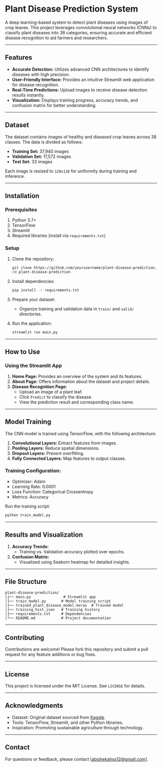 # Plant Disease Prediction System

A deep learning-based system to detect plant diseases using images of crop leaves. This project leverages convolutional neural networks (CNNs) to classify plant diseases into 38 categories, ensuring accurate and efficient disease recognition to aid farmers and researchers.

---

## Features

- **Accurate Detection:** Utilizes advanced CNN architectures to identify diseases with high precision.
- **User-Friendly Interface:** Provides an intuitive Streamlit web application for disease recognition.
- **Real-Time Predictions:** Upload images to receive disease detection results instantly.
- **Visualization:** Displays training progress, accuracy trends, and confusion matrix for better understanding.

---

## Dataset

The dataset contains images of healthy and diseased crop leaves across 38 classes. The data is divided as follows:

- **Training Set:** 37,940 images
- **Validation Set:** 17,572 images
- **Test Set:** 33 images

Each image is resized to `128x128` for uniformity during training and inference.

---

## Installation

### Prerequisites

1. Python 3.7+
2. TensorFlow
3. Streamlit
4. Required libraries (install via `requirements.txt`)

### Setup

1. Clone the repository:
   ```bash
   git clone https://github.com/yourusername/plant-disease-prediction.git
   cd plant-disease-prediction
   ```

2. Install dependencies:
   ```bash
   pip install -r requirements.txt
   ```

3. Prepare your dataset:
   - Organize training and validation data in `train/` and `valid/` directories.

4. Run the application:
   ```bash
   streamlit run main.py
   ```

---

## How to Use

### Using the Streamlit App

1. **Home Page:** Provides an overview of the system and its features.
2. **About Page:** Offers information about the dataset and project details.
3. **Disease Recognition Page:**
   - Upload an image of a plant leaf.
   - Click `Predict` to classify the disease.
   - View the prediction result and corresponding class name.

---

## Model Training

The CNN model is trained using TensorFlow, with the following architecture:

1. **Convolutional Layers:** Extract features from images.
2. **Pooling Layers:** Reduce spatial dimensions.
3. **Dropout Layers:** Prevent overfitting.
4. **Fully Connected Layers:** Map features to output classes.

### Training Configuration:
- Optimizer: Adam
- Learning Rate: 0.0001
- Loss Function: Categorical Crossentropy
- Metrics: Accuracy

Run the training script:
```bash
python train_model.py
```

---

## Results and Visualization

1. **Accuracy Trends:**
   - Training vs. Validation accuracy plotted over epochs.
2. **Confusion Matrix:**
   - Visualized using Seaborn heatmap for detailed insights.

---

## File Structure

```
plant-disease-prediction/
|├── main.py               # Streamlit app
|├── train_model.py       # Model training script
|├── trained_plant_disease_model.keras  # Trained model
|├── training_hist.json   # Training history
|├── requirements.txt     # Dependencies
|└── README.md            # Project documentation
```

---

## Contributing

Contributions are welcome! Please fork this repository and submit a pull request for any feature additions or bug fixes.

---

## License

This project is licensed under the MIT License. See `LICENSE` for details.

---

## Acknowledgments

- Dataset: Original dataset sourced from [Kaggle](https://www.kaggle.com).
- Tools: TensorFlow, Streamlit, and other Python libraries.
- Inspiration: Promoting sustainable agriculture through technology.

---

## Contact

For questions or feedback, please contact [abishekahss12@gmail.com].

